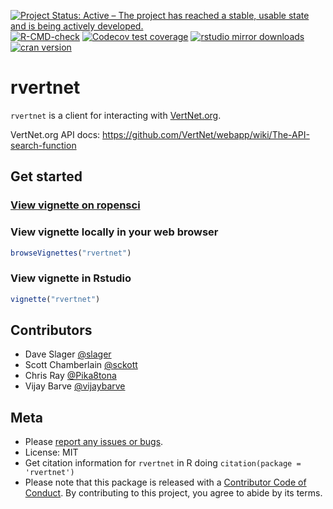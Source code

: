 
<!-- README.md is generated from README.Rmd. Please edit that file -->

<!-- badges: start -->

[![Project Status: Active – The project has reached a stable, usable
state and is being actively
developed.](https://www.repostatus.org/badges/latest/active.svg)](https://www.repostatus.org/#active)
[![R-CMD-check](https://github.com/ropensci/rvertnet/actions/workflows/R-CMD-check.yaml/badge.svg)](https://github.com/ropensci/rvertnet/actions/workflows/R-CMD-check.yaml)
[![Codecov test
coverage](https://codecov.io/gh/ropensci/rvertnet/branch/master/graph/badge.svg)](https://app.codecov.io/gh/ropensci/rvertnet?branch=master)
[![rstudio mirror
downloads](https://cranlogs.r-pkg.org/badges/rvertnet)](https://github.com/r-hub/cranlogs.app)
[![cran
version](https://www.r-pkg.org/badges/version/rvertnet)](https://cran.r-project.org/package=rvertnet)

<!-- badges: end -->

# rvertnet

`rvertnet` is a client for interacting with
[VertNet.org](http://vertnet.org/).

VertNet.org API docs:
<https://github.com/VertNet/webapp/wiki/The-API-search-function>

## Get started

### [View vignette on ropensci](https://docs.ropensci.org/rvertnet/articles/rvertnet.html)

### View vignette locally in your web browser

``` r
browseVignettes("rvertnet")
```

### View vignette in Rstudio

``` r
vignette("rvertnet")
```

## Contributors

  - Dave Slager [@slager](https://github.com/slager)
  - Scott Chamberlain [@sckott](https://github.com/sckott)
  - Chris Ray [@Pika8tona](https://github.com/Pika8tona)
  - Vijay Barve [@vijaybarve](https://github.com/vijaybarve)

## Meta

  - Please [report any issues or
    bugs](https://github.com/ropensci/rvertnet/issues).
  - License: MIT
  - Get citation information for `rvertnet` in R doing `citation(package
    = 'rvertnet')`
  - Please note that this package is released with a [Contributor Code
    of Conduct](https://ropensci.org/code-of-conduct/). By contributing
    to this project, you agree to abide by its terms.
